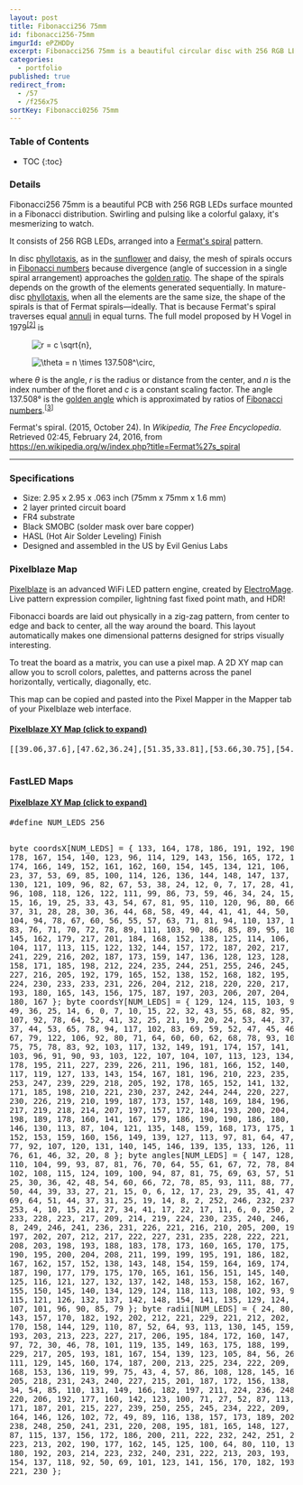 ```yaml
---
layout: post
title: Fibonacci256 75mm
id: fibonacci256-75mm
imgurId: ePZHDDy
excerpt: Fibonacci256 75mm is a beautiful circular disc with 256 RGB LEDs surface mounted in a Fibonacci distribution.  Swirling and pulsing like a colorful galaxy, it's mesmerizing to watch.
categories:
  - portfolio
published: true
redirect_from:
  - /57
  - /f256x75
sortKey: Fibonacci0256 75mm
---
```


<h3>Table of Contents</h3>

- TOC
{:toc}

### Details

Fibonacci256 75mm is a beautiful PCB with 256 RGB LEDs surface mounted in a Fibonacci distribution. Swirling and pulsing like a colorful galaxy, it's mesmerizing to watch.


It consists of 256 RGB LEDs, arranged into a <a href="https://en.wikipedia.org/wiki/Fermat%27s_spiral">Fermat's spiral</a> pattern.

<!-- <a class="btn btn-success" href="https://www.tindie.com/products/19184">Buy on Tindie</a> -->

<p>In disc <a href="https://en.wikipedia.org/wiki/Phyllotaxis" title="Phyllotaxis">phyllotaxis</a>, as in the <a href="https://en.wikipedia.org/wiki/Sunflower" title="Sunflower" class="mw-redirect">sunflower</a> and daisy, the mesh of spirals occurs in <a href="https://en.wikipedia.org/wiki/Fibonacci_number" title="Fibonacci number">Fibonacci numbers</a> because divergence (angle of succession in a single spiral arrangement) approaches the <a href="https://en.wikipedia.org/wiki/Golden_ratio" title="Golden ratio">golden ratio</a>. The shape of the spirals depends on the growth of the elements generated sequentially. In mature-disc <a href="https://en.wikipedia.org/wiki/Phyllotaxis" title="Phyllotaxis">phyllotaxis</a>, when all the elements are the same size, the shape of the spirals is that of Fermat spirals—ideally. That is because Fermat's spiral traverses equal <a href="https://en.wikipedia.org/wiki/Annulus_(mathematics)" title="Annulus (mathematics)">annuli</a> in equal turns. The full model proposed by H Vogel in 1979<sup id="cite_ref-2" class="reference"><a href="https://en.wikipedia.org/wiki/Fermat%27s_spiral#cite_note-2"><span>[</span>2<span>]</span></a></sup> is</p>
<dl>
<dd><img class="mwe-math-fallback-image-inline tex" alt="r = c \sqrt{n}," src="https://upload.wikimedia.org/math/7/8/1/7819d3be1d513629c44d336b5974553d.png" /></dd>
</dl>
<dl>
<dd><img class="mwe-math-fallback-image-inline tex" alt="\theta = n \times 137.508^\circ," src="https://upload.wikimedia.org/math/e/6/8/e6814eb420c2d2ea10a2fcba5e0cdc9d.png" /></dd>
</dl>
<p>where <i>θ</i> is the angle, <i>r</i> is the radius or distance from the center, and <i>n</i> is the index number of the floret and <i>c</i> is a constant scaling factor. The angle 137.508° is the <a href="https://en.wikipedia.org/wiki/Golden_angle" title="Golden angle">golden angle</a> which is approximated by ratios of <a href="https://en.wikipedia.org/wiki/Fibonacci_number" title="Fibonacci number">Fibonacci numbers</a>.<sup id="cite_ref-3" class="reference"><a href="https://en.wikipedia.org/wiki/Fermat%27s_spiral#cite_note-3"><span>[</span>3<span>]</span></a></sup></p>

<p>Fermat's spiral. (2015, October 24).  In <i>Wikipedia, The Free Encyclopedia</i>. Retrieved 02:45, February 24, 2016, from <a class="external free" href="https://en.wikipedia.org/w/index.php?title=Fermat%27s_spiral">https://en.wikipedia.org/w/index.php?title=Fermat%27s_spiral</a>
</p>

---

### Specifications

- Size: 2.95 x 2.95 x .063 inch (75mm x 75mm x 1.6 mm)
- 2 layer printed circuit board
- FR4 substrate
- Black SMOBC (solder mask over bare copper)
- HASL (Hot Air Solder Leveling) Finish
- Designed and assembled in the US by Evil Genius Labs

### Pixelblaze Map

[Pixelblaze](https://www.bhencke.com/pixelblaze) is an advanced WiFi LED pattern engine, created by [ElectroMage](https://electromage.com). Live pattern expression compiler, lightning fast fixed point math, and HDR!

Fibonacci boards are laid out physically in a zig-zag pattern, from center to edge and back to center, all the way around the board. This layout automatically makes one dimensional patterns designed for strips visually interesting.

To treat the board as a matrix, you can use a pixel map. A 2D XY map can allow you to scroll colors, palettes, and patterns across the panel horizontally, vertically, diagonally, etc.

This map can be copied and pasted into the Pixel Mapper in the Mapper tab of your Pixelblaze web interface.

<div class="panel-group" id="accordion" role="tablist" aria-multiselectable="true">

  <div class="panel panel-default">
    <div class="panel-heading" role="tab" id="headingOne">
      <h4 class="panel-title">
        <a role="button" data-toggle="collapse" data-parent="#accordion" href="#collapseOne" aria-expanded="false" aria-controls="collapseOne">
          Pixelblaze XY Map (click to expand)
        </a>
      </h4>
    </div>
    <div id="collapseOne" class="panel-collapse collapse" role="tabpanel" aria-labelledby="headingOne">
      <div class="panel-body">
        <pre>
[[39.06,37.6],[47.62,36.24],[51.35,33.81],[53.66,30.75],[54.92,27.28],[55.26,23.57],[54.72,19.79],[53.36,16.06],[51.23,12.52],[48.39,9.3],[44.89,6.5],[40.83,4.25],[36.31,2.61],[29.05,4.57],[33.71,5.26],[38.03,6.65],[41.9,8.67],[45.21,11.23],[47.88,14.25],[49.81,17.62],[50.92,21.2],[51.11,24.89],[50.26,28.54],[48.09,32.04],[43.53,35.4],[44.34,31.84],[46.56,27.61],[47.06,23.72],[46.38,20.08],[44.77,16.75],[42.37,13.81],[39.29,11.36],[35.65,9.49],[31.57,8.27],[27.17,7.76],[22.58,7.99],[17.91,9.01],[8.84,17.14],[12.9,14.51],[17.18,12.64],[21.53,11.54],[25.85,11.21],[29.98,11.64],[33.79,12.81],[37.16,14.66],[39.95,17.14],[41.99,20.21],[43.1,23.84],[42.92,28.14],[40.01,34.33],[39.74,30.47],[39.63,25.22],[38.09,21.5],[35.65,18.68],[32.57,16.64],[29.02,15.39],[25.15,14.91],[21.11,15.23],[17.04,16.33],[13.07,18.2],[9.33,20.82],[5.95,24.13],[2.68,35.74],[4.71,31.39],[7.31,27.57],[10.4,24.35],[13.85,21.82],[17.56,20.04],[21.39,19.04],[25.19,18.87],[28.84,19.56],[32.17,21.17],[34.99,23.81],[37.05,27.88],[36.04,32.18],[33.04,26.94],[29.74,24.37],[26.18,23.14],[22.5,22.96],[18.83,23.72],[15.31,25.32],[12.07,27.68],[9.22,30.73],[6.86,34.39],[5.1,38.55],[4,43.11],[7.43,54.55],[6.84,49.83],[7.01,45.24],[7.92,40.93],[9.51,36.99],[11.7,33.56],[14.42,30.73],[17.56,28.63],[21.03,27.35],[24.73,27.05],[28.59,27.97],[32.68,30.74],[35.51,35.78],[28.92,31.63],[24.57,30.97],[20.82,31.7],[17.56,33.42],[14.82,35.95],[12.67,39.11],[11.16,42.79],[10.35,46.85],[10.28,51.16],[10.98,55.58],[12.46,59.99],[14.7,64.26],[21.39,67.73],[18.4,64.07],[16.15,60.13],[14.65,56.02],[13.93,51.88],[13.99,47.85],[14.83,44.05],[16.42,40.65],[18.74,37.79],[21.81,35.65],[25.73,34.5],[31.22,35.01],[28.29,37.22],[23.89,38.86],[20.94,41.41],[19,44.56],[17.95,48.12],[17.76,51.92],[18.39,55.81],[19.82,59.65],[22.02,63.31],[24.93,66.66],[28.49,69.59],[32.62,71.99],[40.05,71.32],[35.62,69.81],[31.65,67.69],[28.24,65.02],[25.47,61.91],[23.43,58.47],[22.18,54.83],[21.78,51.11],[22.32,47.47],[23.92,44.04],[26.9,40.98],[32.9,38.42],[30.76,41.51],[27.42,45.41],[26.08,49.19],[26,52.91],[26.92,56.48],[28.71,59.81],[31.26,62.77],[34.46,65.26],[38.22,67.19],[42.42,68.49],[46.95,69.08],[51.69,68.92],[61.97,62.55],[57.53,64.39],[53.02,65.46],[48.57,65.75],[44.3,65.29],[40.35,64.12],[36.84,62.27],[33.9,59.83],[31.66,56.87],[30.27,53.45],[29.94,49.61],[31.11,45.26],[34.72,42.96],[33.52,48.67],[34.25,52.76],[36.06,56.05],[38.68,58.64],[41.91,60.55],[45.59,61.74],[49.59,62.17],[53.76,61.84],[57.97,60.73],[62.09,58.84],[65.98,56.21],[71.19,45.44],[68.44,49.33],[65.21,52.6],[61.62,55.18],[57.79,57.02],[53.85,58.09],[49.93,58.35],[46.18,57.79],[42.75,56.4],[39.81,54.15],[37.56,50.91],[36.39,46.2],[37.8,41.07],[39.84,48.02],[42.61,51.38],[45.87,53.35],[49.45,54.25],[53.17,54.22],[56.91,53.32],[60.51,51.62],[63.84,49.16],[66.8,46.02],[69.27,42.27],[71.16,38.01],[72.39,33.34],[69.8,26.25],[69.53,30.97],[68.54,35.41],[66.88,39.46],[64.61,43.01],[61.85,45.96],[58.67,48.21],[55.2,49.66],[51.55,50.22],[47.85,49.76],[44.19,48],[40.53,44.07],[44.22,44.29],[48.53,45.97],[52.41,46.05],[55.96,45.01],[59.12,43.08],[61.82,40.39],[63.98,37.09],[65.51,33.28],[66.36,29.09],[66.47,24.64],[65.81,20.07],[64.38,15.5],[58.44,10.97],[60.7,15.07],[62.2,19.33],[62.92,23.6],[62.87,27.77],[62.06,31.7],[60.54,35.24],[58.33,38.26],[55.49,40.6],[52.01,42.08],[47.8,42.36],[41.86,40.38],[45.41,39.34],[50.4,38.67],[53.89,36.76],[56.44,34.06],[58.16,30.79],[59.07,27.12],[59.18,23.21],[58.49,19.2],[57.01,15.23],[54.77,11.44],[51.82,7.94],[48.21,4.86]]
        </pre>
      </div>
    </div>
  </div>

</div>

### FastLED Maps

<div class="panel-group" id="accordion" role="tablist" aria-multiselectable="true">

  <div class="panel panel-default">
    <div class="panel-heading" role="tab" id="headingOne">
      <h4 class="panel-title">
        <a role="button" data-toggle="collapse" data-parent="#accordion" href="#collapseFastLED" aria-expanded="false" aria-controls="collapseFastLED">
          Pixelblaze XY Map (click to expand)
        </a>
      </h4>
    </div>
    <div id="collapseFastLED" class="panel-collapse collapse" role="tabpanel" aria-labelledby="headingOne">
      <div class="panel-body">
        <pre>
#define NUM_LEDS 256

byte coordsX[NUM_LEDS] = { 133, 164, 178, 186, 191, 192, 190, 185, 178, 167, 154, 140, 123, 96, 114, 129, 143, 156, 165, 172, 176, 177, 174, 166, 149, 152, 161, 162, 160, 154, 145, 134, 121, 106, 90, 73, 56, 23, 37, 53, 69, 85, 100, 114, 126, 136, 144, 148, 147, 137, 136, 135, 130, 121, 109, 96, 82, 67, 53, 38, 24, 12, 0, 7, 17, 28, 41, 54, 68, 82, 96, 108, 118, 126, 122, 111, 99, 86, 73, 59, 46, 34, 24, 15, 9, 5, 17, 15, 16, 19, 25, 33, 43, 54, 67, 81, 95, 110, 120, 96, 80, 66, 54, 44, 37, 31, 28, 28, 30, 36, 44, 68, 58, 49, 44, 41, 41, 44, 50, 59, 70, 84, 104, 94, 78, 67, 60, 56, 55, 57, 63, 71, 81, 94, 110, 137, 120, 106, 93, 83, 76, 71, 70, 72, 78, 89, 111, 103, 90, 86, 85, 89, 95, 105, 116, 130, 145, 162, 179, 217, 201, 184, 168, 152, 138, 125, 114, 106, 101, 100, 104, 117, 113, 115, 122, 132, 144, 157, 172, 187, 202, 217, 232, 251, 241, 229, 216, 202, 187, 173, 159, 147, 136, 128, 123, 128, 136, 146, 158, 171, 185, 198, 212, 224, 235, 244, 251, 255, 246, 245, 241, 235, 227, 216, 205, 192, 179, 165, 152, 138, 152, 168, 182, 195, 206, 216, 224, 230, 233, 233, 231, 226, 204, 212, 218, 220, 220, 217, 212, 204, 193, 180, 165, 143, 156, 175, 187, 197, 203, 206, 207, 204, 199, 191, 180, 167 };
byte coordsY[NUM_LEDS] = { 129, 124, 115, 103, 91, 77, 63, 49, 36, 25, 14, 6, 0, 7, 10, 15, 22, 32, 43, 55, 68, 82, 95, 108, 121, 107, 92, 78, 64, 52, 41, 32, 25, 21, 19, 20, 24, 53, 44, 37, 33, 32, 33, 37, 44, 53, 65, 78, 94, 117, 102, 83, 69, 59, 52, 47, 45, 46, 50, 57, 67, 79, 122, 106, 92, 80, 71, 64, 60, 60, 62, 68, 78, 93, 109, 89, 80, 75, 75, 78, 83, 92, 103, 117, 132, 149, 191, 174, 157, 141, 126, 114, 103, 96, 91, 90, 93, 103, 122, 107, 104, 107, 113, 123, 134, 148, 163, 178, 195, 211, 227, 239, 226, 211, 196, 181, 166, 152, 140, 129, 121, 117, 119, 127, 133, 143, 154, 167, 181, 196, 210, 223, 235, 246, 255, 253, 247, 239, 229, 218, 205, 192, 178, 165, 152, 141, 132, 143, 157, 171, 185, 198, 210, 221, 230, 237, 242, 244, 244, 220, 227, 231, 232, 230, 226, 219, 210, 199, 187, 173, 157, 148, 169, 184, 196, 206, 213, 217, 219, 218, 214, 207, 197, 157, 172, 184, 193, 200, 204, 205, 203, 198, 189, 178, 160, 141, 167, 179, 186, 190, 190, 186, 180, 171, 160, 146, 130, 113, 87, 104, 121, 135, 148, 159, 168, 173, 175, 173, 167, 152, 153, 159, 160, 156, 149, 139, 127, 113, 97, 81, 64, 47, 31, 46, 61, 77, 92, 107, 120, 131, 140, 145, 146, 139, 135, 133, 126, 116, 104, 90, 76, 61, 46, 32, 20, 8 };
byte angles[NUM_LEDS] = { 147, 128, 122, 116, 110, 104, 99, 93, 87, 81, 76, 70, 64, 55, 61, 67, 72, 78, 84, 90, 96, 102, 108, 115, 124, 109, 100, 94, 87, 81, 75, 69, 63, 57, 51, 46, 40, 25, 30, 36, 42, 48, 54, 60, 66, 72, 78, 85, 93, 111, 88, 77, 70, 63, 57, 50, 44, 39, 33, 27, 21, 15, 0, 6, 12, 17, 23, 29, 35, 41, 47, 53, 60, 69, 64, 51, 44, 37, 31, 25, 19, 14, 8, 2, 252, 246, 232, 237, 242, 248, 253, 4, 10, 15, 21, 27, 34, 41, 17, 22, 17, 11, 6, 0, 250, 244, 239, 233, 228, 223, 217, 209, 214, 219, 224, 230, 235, 240, 246, 251, 1, 6, 8, 249, 246, 241, 236, 231, 226, 221, 216, 210, 205, 200, 195, 187, 192, 197, 202, 207, 212, 217, 222, 227, 231, 235, 228, 222, 221, 217, 213, 208, 203, 198, 193, 188, 183, 178, 173, 160, 165, 170, 175, 180, 185, 190, 195, 200, 204, 208, 211, 199, 199, 195, 191, 186, 182, 177, 172, 167, 162, 157, 152, 138, 143, 148, 154, 159, 164, 169, 174, 178, 183, 187, 190, 177, 179, 175, 170, 165, 161, 156, 151, 145, 140, 135, 130, 125, 116, 121, 127, 132, 137, 142, 148, 153, 158, 162, 167, 170, 160, 155, 150, 145, 140, 134, 129, 124, 118, 113, 108, 102, 93, 99, 105, 110, 115, 121, 126, 132, 137, 142, 148, 154, 141, 135, 129, 124, 118, 113, 107, 101, 96, 90, 85, 79 };
byte radii[NUM_LEDS] = { 24, 80, 106, 126, 143, 157, 170, 182, 192, 202, 212, 221, 229, 221, 212, 202, 192, 181, 170, 158, 144, 129, 110, 87, 52, 64, 93, 113, 130, 145, 159, 171, 182, 193, 203, 213, 223, 227, 217, 206, 195, 184, 172, 160, 147, 132, 116, 97, 72, 30, 46, 78, 101, 119, 135, 149, 163, 175, 188, 199, 211, 222, 229, 217, 205, 193, 181, 167, 154, 139, 123, 105, 84, 56, 26, 65, 91, 111, 129, 145, 160, 174, 187, 200, 213, 225, 234, 222, 209, 196, 182, 168, 153, 136, 119, 99, 75, 43, 4, 57, 86, 108, 128, 145, 162, 177, 191, 205, 218, 231, 243, 240, 227, 215, 201, 187, 172, 156, 138, 119, 97, 71, 34, 54, 85, 110, 131, 149, 166, 182, 197, 211, 224, 236, 248, 244, 232, 220, 206, 192, 177, 160, 142, 123, 100, 71, 27, 52, 87, 113, 135, 154, 171, 187, 201, 215, 227, 239, 250, 255, 245, 234, 222, 209, 195, 180, 164, 146, 126, 102, 72, 49, 89, 116, 138, 157, 173, 189, 202, 215, 227, 238, 248, 250, 241, 231, 220, 208, 195, 181, 165, 148, 127, 103, 70, 37, 87, 115, 137, 156, 172, 186, 200, 211, 222, 232, 242, 251, 242, 233, 223, 213, 202, 190, 177, 162, 145, 125, 100, 64, 80, 110, 132, 150, 166, 180, 192, 203, 214, 223, 232, 240, 231, 222, 213, 203, 193, 181, 169, 154, 137, 118, 92, 50, 69, 101, 123, 141, 156, 170, 182, 193, 203, 212, 221, 230 };
        </pre>
      </div>
    </div>
  </div>

</div>
